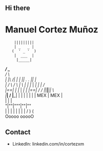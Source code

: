 ## Hi there

# Manuel Cortez Muñoz

        |||||||||
        | _   _ |      
       (  ' _ '  )
        |  ___  |
         |_____|                   
  _______/     \_______         
 /                     \          
|   |\             /|   |
|   ||  .       .  ||   |     
|   / \           / \   |
\  |   | |_ | _| |   |  /     
|==|   | |_ | _| |   |==|
/  /_ _|_|__|__|_|_ _\  \
|___| /            \|___|
      |     |      |
      |     |      |
      | MEX |  MEX |         
      |     |      |           
      "|""|"""|""|""           
       |  |   |  |
       |  |   |  |
      /   )   (   \
     Ooooo     ooooO

## Contact
- LinkedIn: linkedin.com/in/cortezxm
